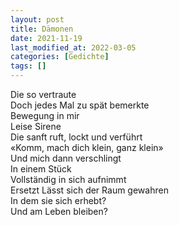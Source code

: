 ```yaml
---
layout: post
title: Dämonen
date: 2021-11-19
last_modified_at: 2022-03-05
categories: [Gedichte]
tags: []
---
```


Die so vertraute  
Doch jedes Mal zu spät bemerkte  
Bewegung in mir  
Leise Sirene  
Die sanft ruft, lockt und verführt  
«Komm, mach dich klein, ganz klein»  
Und mich dann verschlingt  
In einem Stück  
Vollständig in sich aufnimmt  
Ersetzt
Lässt sich der Raum gewahren  
In dem sie sich erhebt?  
Und am Leben bleiben?
